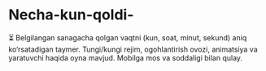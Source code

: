 # Necha-kun-qoldi-
⏳ Belgilangan sanagacha qolgan vaqtni (kun, soat, minut, sekund) aniq ko‘rsatadigan taymer. Tungi/kungi rejim, ogohlantirish ovozi, animatsiya va yaratuvchi haqida oyna mavjud. Mobilga mos va soddaligi bilan qulay.
